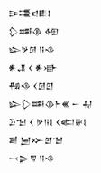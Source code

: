 <div class='block'>
<div class='line'>𒄿𒃮𒁀𒀾𒋙</div>
<div class='line'>𒁷𒌁𒆠 𒅇</div>
<div class='line'>𒇽𒃻𒌆 𒀀𒈾</div>
<div class='line'>𒀭𒂗 𒌋 𒀭𒀝</div>
<div class='line'>𒄀𒈾 𒌋𒌆𒇻</div>
<div class='line'>𒇽𒁷𒌁𒆠𒈨𒌍 𒀸 𒄷</div>
<div class='line'>𒊒𒈠 𒌋 𒃻𒀀𒋙 𒌋𒅗𒄩𒋙</div>
<div class='line'>𒋢 𒅁𒁍𒇻𒈠</div>
<div class='line'>𒁁𒉌𒐊 𒀀𒈾</div>
</div>